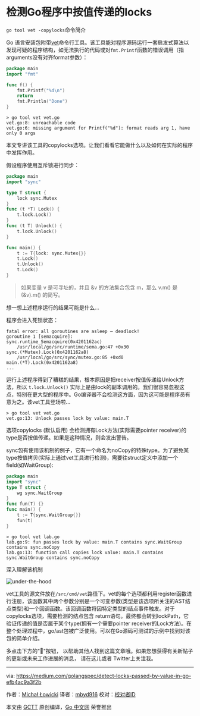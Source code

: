 # 检测Go程序中按值传递的locks

`go tool vet -copylocks`命令简介

Go 语言安装包附带[vet](https://golang.org/cmd/vet/)命令行工具。该工具能对程序源码运行一套启发式算法以发现可疑的程序结构，如无法执行的代码或对```fmt.Printf```函数的错误调用（指arguments没有对齐format参数）：

```go
package main
import "fmt"

func f() {
    fmt.Printf("%d\n")
    return
    fmt.Println("Done")
}
```
```
> go tool vet vet.go
vet.go:8: unreachable code
vet.go:6: missing argument for Printf("%d"): format reads arg 1, have only 0 args
```

本文专讲该工具的copylocks选项。让我们看看它能做什么以及如何在实际的程序中发挥作用。

假设程序使用互斥锁进行同步：

```go
package main
import "sync"

type T struct {
    lock sync.Mutex
}
func (t *T) Lock() {
    t.lock.Lock()
}
func (t T) Unlock() {
    t.lock.Unlock()
}

func main() {
    t := T{lock: sync.Mutex{}}
    t.Lock()
    t.Unlock()
    t.Lock()
}
```

> 如果变量 v 是可寻址的，并且 &v 的方法集合包含 m，那么 v.m() 是 (&v).m() 的简写。

想一想上述程序运行的结果可能是什么...

程序会进入死锁状态：

```
fatal error: all goroutines are asleep — deadlock!
goroutine 1 [semacquire]:
sync.runtime_Semacquire(0x4201162ac)
    /usr/local/go/src/runtime/sema.go:47 +0x30
sync.(*Mutex).Lock(0x4201162a8)
    /usr/local/go/src/sync/mutex.go:85 +0xd0
main.(*T).Lock(0x4201162a8)
...
```

运行上述程序得到了糟糕的结果，根本原因是把receiver按值传递给Unlock方法，所以 ```t.lock.Unlock()``` 实际上是由lock的副本调用的。我们很容易忽视这点，特别在更大型的程序中。Go编译器不会检测这方面，因为这可能是程序员有意为之。该vet工具登场啦...

```
> go tool vet vet.go
vet.go:13: Unlock passes lock by value: main.T
```

选项copylocks (默认启用) 会检测拥有Lock方法(实际需要pointer receiver)的type是否按值传递。如果是这种情况，则会发出警告。

sync包有使用该机制的例子，它有一个命名为noCopy的特殊type。为了避免某type按值拷贝(实际上通过vet工具进行检测)，需要往struct定义中添加一个field(如WaitGroup):

```go
package main
import "sync"
type T struct {
    wg sync.WaitGroup
}
func fun(T) {}
func main() {
    t := T{sync.WaitGroup{}}
    fun(t)
}
```

```
> go tool vet lab.go
lab.go:9: fun passes lock by value: main.T contains sync.WaitGroup contains sync.noCopy
lab.go:13: function call copies lock value: main.T contains sync.WaitGroup contains sync.noCopy
```

深入理解该机制

![under-the-hood](https://raw.githubusercontent.com/studygolang/gctt-images/master/Detect-Locks-Passed-by-Value-in-Go/under-the-hood.jpeg)

vet工具的源文件放在`/src/cmd/vet`路径下。vet的每个选项都利用register函数进行注册，该函数其中两个参数分别是一个可变参数(类型是该选项所关注的AST结点类型)和一个回调函数。该回调函数将因特定类型的结点事件触发。对于copylocks选项，需要检测的结点包含 return语句。最终都会转到lockPath，它验证传递的值是否属于某个type(拥有一个需要pointer receiver的Lock方法)。在整个处理过程中，go/ast包被广泛使用。可以在Go源码可测试的示例中找到对该包的简单介绍。

多点击下方的"👏"按钮， 以帮助其他人找到这篇文章哦。如果您想获得有关新帖子的更新或未来工作进展的消息， 请在这儿或者 Twitter上关注我。

----------------

via: https://medium.com/golangspec/detect-locks-passed-by-value-in-go-efb4ac9a3f2b

作者：[Michał Łowicki](https://medium.com/@mlowicki)
译者：[mbyd916](https://github.com/mbyd916)
校对：[校对者ID](https://github.com/校对者ID)

本文由 [GCTT](https://github.com/studygolang/GCTT) 原创编译，[Go 中文网](https://studygolang.com/) 荣誉推出
